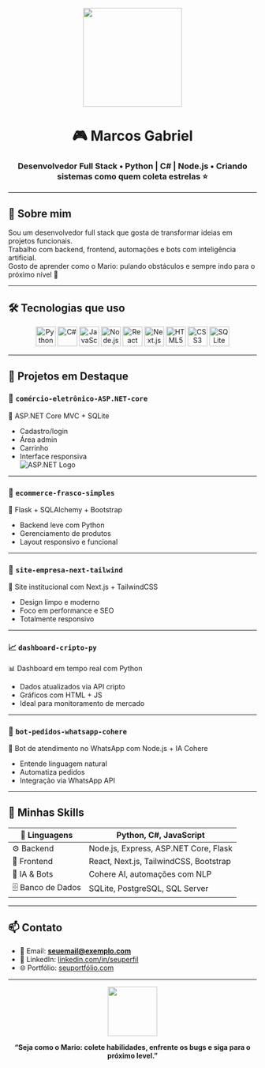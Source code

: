 <p align="center">
  <img src="https://media.giphy.com/media/l0MYt5jPR6QX5pnqM/giphy.gif" width="200" />
</p>

<h1 align="center">🎮 Marcos Gabriel</h1>
<h3 align="center">Desenvolvedor Full Stack • Python | C# | Node.js • Criando sistemas como quem coleta estrelas ⭐</h3>

---

## 🍄 Sobre mim

Sou um desenvolvedor full stack que gosta de transformar ideias em projetos funcionais.  
Trabalho com backend, frontend, automações e bots com inteligência artificial.  
Gosto de aprender como o Mario: pulando obstáculos e sempre indo para o próximo nível 🚀

---

## 🛠️ Tecnologias que uso

<p align="center">
  <img src="https://cdn.jsdelivr.net/gh/devicons/devicon/icons/python/python-original.svg" height="40" alt="Python" />
  <img src="https://cdn.jsdelivr.net/gh/devicons/devicon/icons/csharp/csharp-original.svg" height="40" alt="C#" />
  <img src="https://cdn.jsdelivr.net/gh/devicons/devicon/icons/javascript/javascript-original.svg" height="40" alt="JavaScript" />
  <img src="https://cdn.jsdelivr.net/gh/devicons/devicon/icons/nodejs/nodejs-original.svg" height="40" alt="Node.js" />
  <img src="https://cdn.jsdelivr.net/gh/devicons/devicon/icons/react/react-original.svg" height="40" alt="React" />
  <img src="https://cdn.jsdelivr.net/gh/devicons/devicon/icons/nextjs/nextjs-original.svg" height="40" alt="Next.js" />
  <img src="https://cdn.jsdelivr.net/gh/devicons/devicon/icons/html5/html5-original.svg" height="40" alt="HTML5" />
  <img src="https://cdn.jsdelivr.net/gh/devicons/devicon/icons/css3/css3-original.svg" height="40" alt="CSS3" />
  <img src="https://cdn.jsdelivr.net/gh/devicons/devicon/icons/sqlite/sqlite-original.svg" height="40" alt="SQLite" />
</p>

---

## 🧱 Projetos em Destaque

### 🛒 `comércio-eletrônico-ASP.NET-core`
🧩 ASP.NET Core MVC + SQLite  
- Cadastro/login  
- Área admin  
- Carrinho  
- Interface responsiva  
![ASP.NET Logo](https://cdn.jsdelivr.net/gh/devicons/devicon/icons/dot-net/dot-net-plain-wordmark.svg)

---

### 🧪 `ecommerce-frasco-simples`
🧪 Flask + SQLAlchemy + Bootstrap  
- Backend leve com Python  
- Gerenciamento de produtos  
- Layout responsivo e funcional  

---

### 🏢 `site-empresa-next-tailwind`
🏢 Site institucional com Next.js + TailwindCSS  
- Design limpo e moderno  
- Foco em performance e SEO  
- Totalmente responsivo

---

### 📈 `dashboard-cripto-py`
📊 Dashboard em tempo real com Python  
- Dados atualizados via API cripto  
- Gráficos com HTML + JS  
- Ideal para monitoramento de mercado

---

### 🤖 `bot-pedidos-whatsapp-cohere`
🤖 Bot de atendimento no WhatsApp com Node.js + IA Cohere  
- Entende linguagem natural  
- Automatiza pedidos  
- Integração via WhatsApp API  

---

## 🎯 Minhas Skills

| 💬 Linguagens     | Python, C#, JavaScript            |
|------------------|------------------------------------|
| ⚙️ Backend        | Node.js, Express, ASP.NET Core, Flask |
| 🎨 Frontend       | React, Next.js, TailwindCSS, Bootstrap |
| 🧠 IA & Bots      | Cohere AI, automações com NLP      |
| 🗄️ Banco de Dados | SQLite, PostgreSQL, SQL Server     |

---

## 📫 Contato

- 📧 Email: **seuemail@exemplo.com**  
- 💼 LinkedIn: [linkedin.com/in/seuperfil](https://linkedin.com/in/seuperfil)  
- 🌐 Portfólio: [seuportfólio.com](https://seuportfólio.com)

---

<p align="center">
  <img src="https://media.giphy.com/media/3oriO0OEd9QIDdllqo/giphy.gif" width="100" />
</p>

<p align="center"><b>“Seja como o Mario: colete habilidades, enfrente os bugs e siga para o próximo level.”</b></p>
